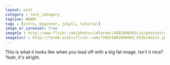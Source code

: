 ```yaml
---
layout: post
category : test_category
tagline: WHAM!
tags : [intro, beginner, jekyll, tutorial]
image_or_carousel: true
image1a : http://www.flickr.com/photos/idfarmer/6882096993/in/photostream/
image1scr : http://farm8.staticflickr.com/7209/6882096993_633bc9a2c5.jpg
---
```


This is what it looks like when you lead off with a big fat image. Isn't it nice?
Yeah, it's alright.

